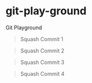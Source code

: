 # git-play-ground
Git Playground

> Squash Commit 1

> Squash Commit 2

> Squash Commit 3

> Squash Commit 4